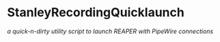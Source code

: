 # StanleyRecordingQuicklaunch

*a quick-n-dirty utility script to launch REAPER with PipeWire connections*